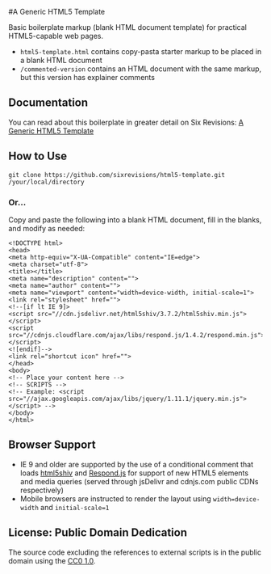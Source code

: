 #A Generic HTML5 Template

Basic boilerplate markup (blank HTML document template) for practical HTML5-capable web pages.

- `html5-template.html` contains copy-pasta starter markup to be placed in a blank HTML document
- `/commented-version` contains an HTML document with the same markup, but this version has explainer comments

## Documentation
You can read about this boilerplate in greater detail on Six Revisions: [A Generic HTML5 Template](http://sixrevisions.com/html5/html5-template/)

## How to Use

```
git clone https://github.com/sixrevisions/html5-template.git /your/local/directory
```

### Or...
Copy and paste the following into a blank HTML document, fill in the blanks, and modify as needed:

```
<!DOCTYPE html>
<head>
<meta http-equiv="X-UA-Compatible" content="IE=edge">
<meta charset="utf-8">
<title></title>
<meta name="description" content="">
<meta name="author" content="">
<meta name="viewport" content="width=device-width, initial-scale=1">
<link rel="stylesheet" href="">
<!--[if lt IE 9]>
<script src="//cdn.jsdelivr.net/html5shiv/3.7.2/html5shiv.min.js"></script>
<script src="//cdnjs.cloudflare.com/ajax/libs/respond.js/1.4.2/respond.min.js"></script>
<![endif]-->
<link rel="shortcut icon" href="">
</head>
<body>
<!-- Place your content here -->
<!-- SCRIPTS -->
<!-- Example: <script src="//ajax.googleapis.com/ajax/libs/jquery/1.11.1/jquery.min.js"></script> -->
</body>
</html>
```

## Browser Support
- IE 9 and older are supported by the use of a conditional comment that loads [html5shiv](https://github.com/aFarkas/html5shiv) and [Respond.js](https://github.com/scottjehl/Respond) for support of new HTML5 elements and media queries (served through jsDelivr and cdnjs.com public CDNs respectively)
- Mobile browsers are instructed to render the layout using `width=device-width` and `initial-scale=1`

## License: Public Domain Dedication
The source code excluding the references to external scripts is in the public domain using the [CC0 1.0](https://github.com/sixrevisions/html5-template/blob/master/LICENSE.md).
